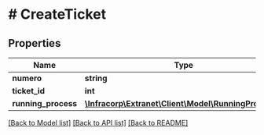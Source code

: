# # CreateTicket

## Properties

Name | Type | Description | Notes
------------ | ------------- | ------------- | -------------
**numero** | **string** |  | [optional]
**ticket_id** | **int** |  | [optional]
**running_process** | [**\Infracorp\Extranet\Client\Model\RunningProcess[]**](RunningProcess.md) |  | [optional]

[[Back to Model list]](../../README.md#models) [[Back to API list]](../../README.md#endpoints) [[Back to README]](../../README.md)

